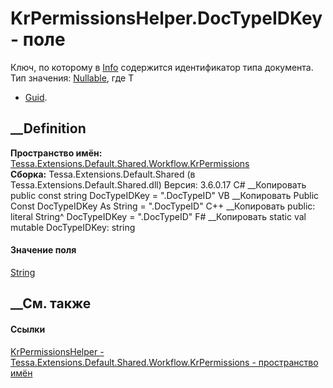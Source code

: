 # KrPermissionsHelper.DocTypeIDKey - поле
Ключ, по которому в
[Info](P_Tessa_Extensions_Default_Shared_Workflow_KrProcess_KrToken_Info.htm)
содержится идентификатор типа документа. Тип значения:
[Nullable<T>](https://learn.microsoft.com/dotnet/api/system.nullable-1), где T
- [Guid](https://learn.microsoft.com/dotnet/api/system.guid).
## __Definition
 **Пространство имён:**
[Tessa.Extensions.Default.Shared.Workflow.KrPermissions](N_Tessa_Extensions_Default_Shared_Workflow_KrPermissions.htm)  
 **Сборка:** Tessa.Extensions.Default.Shared (в
Tessa.Extensions.Default.Shared.dll) Версия: 3.6.0.17
C# __Копировать
     public const string DocTypeIDKey = ".DocTypeID"
VB __Копировать
     Public Const DocTypeIDKey As String = ".DocTypeID"
C++ __Копировать
     public:
    literal String^ DocTypeIDKey = ".DocTypeID"
F# __Копировать
     static val mutable DocTypeIDKey: string
#### Значение поля
[String](https://learn.microsoft.com/dotnet/api/system.string)
##  __См. также
#### Ссылки
[KrPermissionsHelper -
](T_Tessa_Extensions_Default_Shared_Workflow_KrPermissions_KrPermissionsHelper.htm)
[Tessa.Extensions.Default.Shared.Workflow.KrPermissions - пространство
имён](N_Tessa_Extensions_Default_Shared_Workflow_KrPermissions.htm)
